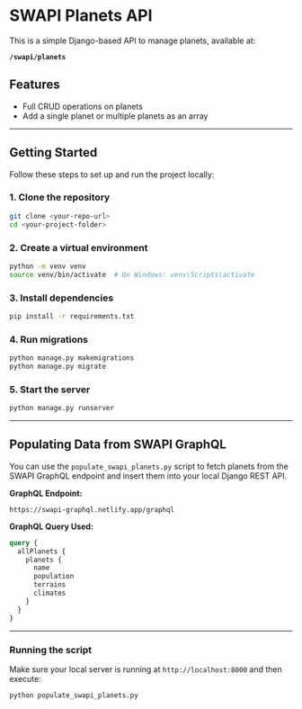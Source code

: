 # SWAPI Planets API

This is a simple Django-based API to manage planets, available at:

**`/swapi/planets`**

## Features

- Full CRUD operations on planets
- Add a single planet or multiple planets as an array

---

## Getting Started

Follow these steps to set up and run the project locally:

### 1. Clone the repository

```bash
git clone <your-repo-url>
cd <your-project-folder>
```

### 2. Create a virtual environment

```bash
python -m venv venv
source venv/bin/activate  # On Windows: venv\Scripts\activate
```

### 3. Install dependencies

```bash
pip install -r requirements.txt
```

### 4. Run migrations

```bash
python manage.py makemigrations
python manage.py migrate
```

### 5. Start the server

```bash
python manage.py runserver
```

---

## Populating Data from SWAPI GraphQL

You can use the `populate_swapi_planets.py` script to fetch planets from the SWAPI GraphQL endpoint and insert them into your local Django REST API.

**GraphQL Endpoint:**

`https://swapi-graphql.netlify.app/graphql`

**GraphQL Query Used:**

```graphql
query {
  allPlanets {
    planets {
      name
      population
      terrains
      climates
    }
  }
}
```

---

### Running the script

Make sure your local server is running at `http://localhost:8000` and then execute:

```bash
python populate_swapi_planets.py
```
